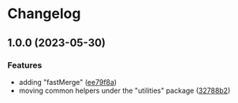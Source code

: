 # Changelog

## 1.0.0 (2023-05-30)


### Features

* adding "fastMerge" ([ee79f8a](https://github.com/aversini/node-cli/commit/ee79f8a0cb9372eea985a6f62badc7da64b08a3c))
* moving common helpers under the "utilities" package ([32788b2](https://github.com/aversini/node-cli/commit/32788b234c403ae4131e07d0e2308163ba7a64f4))
